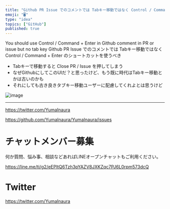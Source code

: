 ```yaml
---
title: "Github PR Issue でのコメントでは Tabキー移動ではなく Control / Command + Enter のショートカッ"
emoji: "🖥"
type: "idea"
topics: ["GitHub"]
published: true
---
```


You should use Control / Command + Enter in Github comment in PR or issue but no tab key 
Github PR Issue でのコメントでは Tabキー移動ではなく Control / Command + Enter のショートカットを使うべき

- Tabキーで移動すると Close PR / Issue を押してしまう
- なぜGithubにしてこのUIだ？と思ったけど、もう既に時代はTabキー移動とかは古いのかも
- それにしても古き良きタブキー移動ユーザーに配慮してくれよとは思うけど

![image](https://user-images.githubusercontent.com/13635059/51238910-5d83ac80-19bb-11e9-8c11-151c3ff403b1.png)

---

https://twitter.com/YumaInaura

https://github.com/YumaInaura/YumaInaura/issues








<!-- Update From Qiita API -->

# チャットメンバー募集


何か質問、悩み事、相談などあればLINEオープンチャットもご利用ください。

https://line.me/ti/g2/eEPltQ6Tzh3pYAZV8JXKZqc7PJ6L0rpm573dcQ





# Twitter


https://twitter.com/YumaInaura


<!-- Update From Qiita API -->


